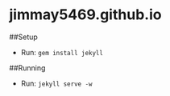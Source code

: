 jimmay5469.github.io
====================

##Setup
- Run: `gem install jekyll`

##Running
- Run: `jekyll serve -w`
